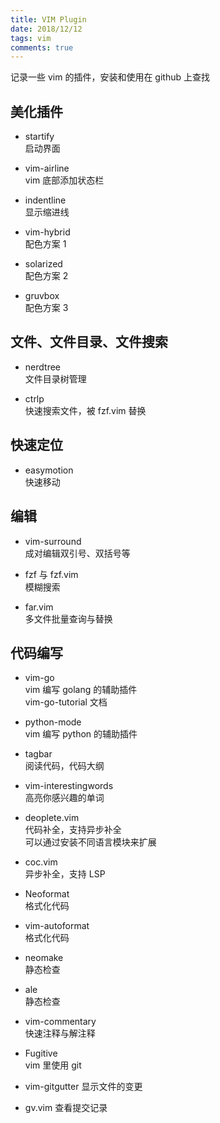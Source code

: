 ```yaml
---
title: VIM Plugin
date: 2018/12/12
tags: vim
comments: true
---
```


记录一些 vim 的插件，安装和使用在 github 上查找

<!--more-->

## 美化插件

* startify  
启动界面

* vim-airline  
vim 底部添加状态栏

* indentline  
显示缩进线

* vim-hybrid  
配色方案 1

* solarized  
配色方案 2

* gruvbox  
配色方案 3

## 文件、文件目录、文件搜索

* nerdtree  
文件目录树管理

* ctrlp  
快速搜索文件，被 fzf.vim 替换

## 快速定位

* easymotion  
快速移动

## 编辑

* vim-surround  
成对编辑双引号、双括号等

* fzf 与 fzf.vim  
模糊搜索

* far.vim  
多文件批量查询与替换

## 代码编写

* vim-go  
vim 编写 golang 的辅助插件  
vim-go-tutorial 文档

* python-mode  
vim 编写 python 的辅助插件 

* tagbar  
阅读代码，代码大纲

* vim-interestingwords  
高亮你感兴趣的单词

* deoplete.vim  
代码补全，支持异步补全  
可以通过安装不同语言模块来扩展

* coc.vim  
异步补全，支持 LSP  

* Neoformat  
格式化代码

* vim-autoformat  
格式化代码

* neomake  
静态检查  

* ale  
静态检查  

* vim-commentary  
快速注释与解注释

* Fugitive  
vim 里使用 git

* vim-gitgutter
显示文件的变更

* gv.vim
查看提交记录


